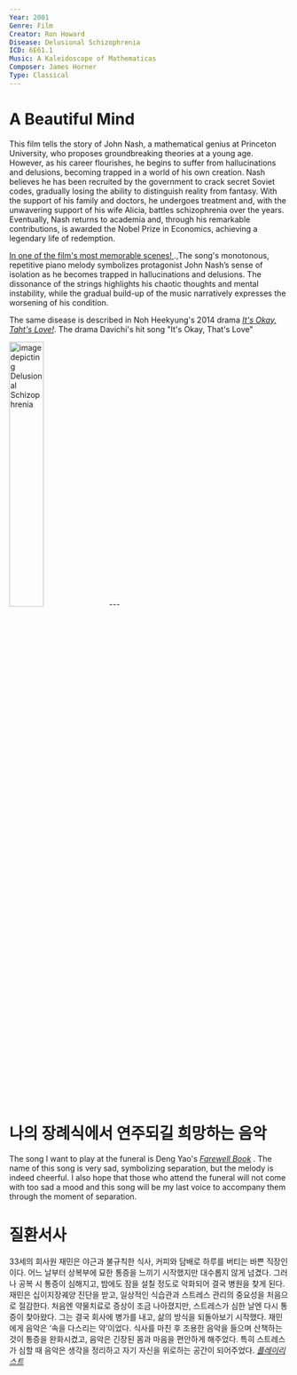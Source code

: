 ```yaml
---
Year: 2001
Genre: Film
Creator: Ron Howard
Disease: Delusional Schizophrenia
ICD: 6E61.1
Music: A Kaleidoscope of Mathematicas
Composer: James Horner
Type: Classical
---
```


# A Beautiful Mind

This film tells the story of John Nash, a mathematical genius at Princeton University, who proposes groundbreaking theories at a young age. However, as his career flourishes, he begins to suffer from hallucinations and delusions, becoming trapped in a world of his own creation. Nash believes he has been recruited by the government to crack secret Soviet codes, gradually losing the ability to distinguish reality from fantasy. With the support of his family and doctors, he undergoes treatment and, with the unwavering support of his wife Alicia, battles schizophrenia over the years. Eventually, Nash returns to academia and, through his remarkable contributions, is awarded the Nobel Prize in Economics, achieving a legendary life of redemption.

[In one of the film's most memorable scenes! ](https://youtu.be/tvO_78fajxY?si=em-IIRiOn_t_ui1R).,The song's monotonous, repetitive piano melody symbolizes protagonist John Nash’s sense of isolation as he becomes trapped in hallucinations and delusions. The dissonance of the strings highlights his chaotic thoughts and mental instability, while the gradual build-up of the music narratively expresses the worsening of his condition.

The same disease is described in Noh Heekyung's 2014 drama [*It's Okay, Taht's Love!*](do_gwanwoo.md). The drama Davichi's hit song "It's Okay, That's Love"

<img src="./Chen_Zhixuan_img.png.png" alt="image depicting Delusional Schizophrenia" style="width:35%;" />
---

# 나의 장례식에서 연주되길 희망하는 음악
The song I want to play at the funeral is Deng Yao's [*Farewell Book*](https://www.youtube.com/watch?v=flSg2kEFK1E) . The name of this song is very sad, symbolizing separation, but the melody is indeed cheerful. I also hope that those who attend the funeral will not come with too sad a mood and this song will be my last voice to accompany them through the moment of separation.


# 질환서사
33세의 회사원 재민은 야근과 불규칙한 식사, 커피와 담배로 하루를 버티는 바쁜 직장인이다. 어느 날부터 상복부에 묘한 통증을 느끼기 시작했지만 대수롭지 않게 넘겼다. 그러나 공복 시 통증이 심해지고, 밤에도 잠을 설칠 정도로 악화되어 결국 병원을 찾게 된다.재민은 십이지장궤양 진단을 받고, 일상적인 식습관과 스트레스 관리의 중요성을 처음으로 절감한다. 처음엔 약물치료로 증상이 조금 나아졌지만, 스트레스가 심한 날엔 다시 통증이 찾아왔다. 그는 결국 회사에 병가를 내고, 삶의 방식을 되돌아보기 시작했다.
재민에게 음악은 ‘속을 다스리는 약’이었다. 식사를 마친 후 조용한 음악을 들으며 산책하는 것이 통증을 완화시켰고, 음악은 긴장된 몸과 마음을 편안하게 해주었다. 특히 스트레스가 심할 때 음악은 생각을 정리하고 자기 자신을 위로하는 공간이 되어주었다.
 [*플레이리스트*](https://youtube.com/playlist?list=PLiqRSh8KQgQ9Ux5c2MnTN45uV1B_pq9Tw&si=PPmJDVs8jCpHDMzz) 

